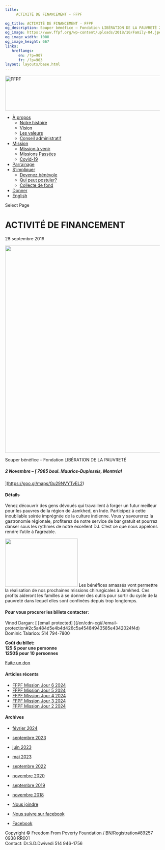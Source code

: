 ```yaml
---
title: 
     ACTIVITÉ DE FINANCEMENT - FFPF
    
og_title: ACTIVITÉ DE FINANCEMENT - FFPF
og_description: Souper bénéfice – Fondation LIBÉRATION DE LA PAUVRETÉ 2 Novembre – 7985 boul. Maurice-Duplessis, Montréal Détails Venez découvrir des gens dévoués qui travaillent à forger un futur meilleur pour les pauvres de la région de Jamkhed, en Inde. Participez à cette inoubliable soirée imprégnée de la culture indienne. Vous y savourerez la gastronomie régionale, profiterez […]
og_image: https://www.ffpf.org/wp-content/uploads/2018/10/Family-04.jpeg
og_image_width: 1000
og_image_height: 667
links:
   hreflangs:
      en: /?p=907
      fr: /?p=903
layout: layouts/base.html
---
```

[ <img src='/wp-content/uploads/2018/10/logo-ffpf.webp' width='505'
height='113' alt='FFPF' /> ](/en/sponsorship-tag/surgery/)

  * [ À propos ](/fr/a-propos)
    * [ Notre histoire ](/fr/a-propos#histoire)
    * [ Vision ](/fr/a-propos#vision)
    * [ Les valeurs ](/fr/a-propos#valeurs)
    * [ Conseil administratif ](/fr/a-propos#conseil)
  * [ Mission ](/fr/mission)
    * [ Mission à venir ](/fr/mission#venir)
    * [ Missions Passées ](/fr/mission#passées)
    * [ Covid-19 ](/fr/covid-19)
  * [ Parrainage ](/fr/parrainage/)
  * [ S’impliquer ](/fr/simpliquer)
    * [ Devenez bénévole ](/fr/simpliquer#benevole)
    * [ Qui peut postuler? ](/fr/simpliquer#inscrire)
    * [ Collecte de fond ](/fr/simpliquer#collecte)
  * [ Donner ](/donner)
  * [ English ]( )

[ ]( )

Select Page

#  ACTIVITÉ DE FINANCEMENT

28 septembre 2019

<img src='/wp-content/uploads/2018/10/Family-04.webp' width='1080'
height='675' />

Souper bénéfice – Fondation LIBÉRATION DE LA PAUVRETÉ

#####  2 Novembre – [ 7985 boul. Maurice-Duplessis, Montréal
](https://goo.gl/maps/Gu29NVYTvEL2)

####  Détails

Venez découvrir des gens dévoués qui travaillent à forger un futur meilleur
pour les pauvres de la région de Jamkhed, en Inde. Participez à cette
inoubliable soirée imprégnée de la culture indienne. Vous y savourerez la
gastronomie régionale, profiterez de notre service de bar gratuit et pourrez
danser sous les rythmes de notre excellent DJ. C’est ce que nous appelons
rendre l’utile à l’agréable.

<img src='/wp-content/uploads/2018/10/Family-04-300x200.webp' width='236'
height='157' /> Les bénéfices amassés vont permettre la réalisation de nos
prochaines missions chirurgicales à Jamkhed. Ces profits aideront les familles
à se donner des outils pour sortir du cycle de la pauvreté dans lequel elles
sont confinées depuis trop longtemps.

####  Pour vous procurer les billets contacter:

Vinod Dargan: [ [email protected]  ](/en/cdn-cgi/l/email-
protection#2c5a484d5e4b4d426c5a45484943585e4342024f4d)  
Dominic Talarico: 514 794-7800

**Coût du billet:**  
**125 $ pour une personne**  
**1250$ pour 10 personnes**

[ Faite un don ](/donner)

####  Articles récents

  * [ FFPF Mission Jour 6 2024 ]( /fr/article/2024/02/09/ffpf-mission-jour-6-2024/)
  * [ FFPF Mission Jour 5 2024 ](/fr)
  * [ FFPF Mission Jour 4 2024 ]( /fr/article/2024/02/08/mission-ffpf-2024-jour-4/)
  * [ FFPF Mission Jour 3 2024 ]( /fr/article/2024/02/06/mission-ffpf-2023-jour-3/)
  * [ FFPF Mission Jour 2 2024 ]( /fr/article/2024/02/05/mission-ffpf-2024-jour-2/)

####  Archives

  * [ février 2024 ]( /en/article/2024/02/)
  * [ septembre 2023 ]( /en/article/2023/09/)
  * [ juin 2023 ]( /en/article/2023/06/)
  * [ mai 2023 ]( /en/article/2023/05/)
  * [ septembre 2022 ]( /en/article/2022/09/)
  * [ novembre 2020 ]( /en/article/2020/11/)
  * [ septembre 2019 ](/)
  * [ novembre 2018 ]( /en/article/2018/11/)

  * [ Nous joindre ](/fr/nous-joindre/)
  * [ Nous suivre sur facebook ](https://www.facebook.com/freedomfrompoverty/)

  * [ Facebook  ](https://www.facebook.com/freedomfrompoverty/)

Copyright © Freedom From Poverty Foundation / BN/Registration#89257 0938 RR001  
Contact: Dr.S.D.Dwivedi 514 946-1756

